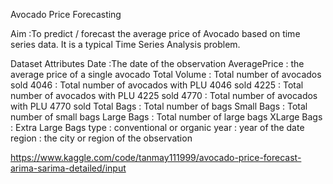 Avocado Price Forecasting


Aim :To predict / forecast the average price of Avocado based on time series data.
It is a typical Time Series Analysis problem.



Dataset Attributes
Date :The date of the observation
AveragePrice : the average price of a single avocado
Total Volume : Total number of avocados sold
4046 : Total number of avocados with PLU 4046 sold
4225 : Total number of avocados with PLU 4225 sold
4770 : Total number of avocados with PLU 4770 sold
Total Bags : Total number of bags
Small Bags : Total number of small bags
Large Bags : Total number of large bags
XLarge Bags : Extra Large Bags
type : conventional or organic
year : year of the date
region : the city or region of the observation



https://www.kaggle.com/code/tanmay111999/avocado-price-forecast-arima-sarima-detailed/input
